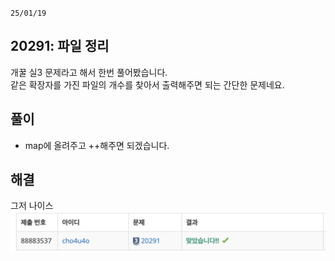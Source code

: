 `25/01/19`

## 20291: 파일 정리

개꿀 실3 문제라고 해서 한번 풀어봤습니다.<br>
같은 확장자를 가진 파일의 개수를 찾아서 출력해주면 되는 간단한 문제네요.

## 풀이

- map에 올려주고 ++해주면 되겠습니다.

## 해결

그저 나이스
![alt text](image.png)
